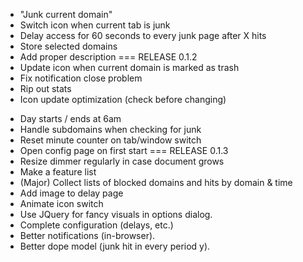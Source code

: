  + "Junk current domain"
 + Switch icon when current tab is junk
 + Delay access for 60 seconds to every junk page after X hits
 + Store selected domains
 + Add proper description
 === RELEASE 0.1.2
 + Update icon when current domain is marked as trash
 + Fix notification close problem
 + Rip out stats
 + Icon update optimization (check before changing)
 - Day starts / ends at 6am
 - Handle subdomains when checking for junk
 - Reset minute counter on tab/window switch
 - Open config page on first start
 === RELEASE 0.1.3
 - Resize dimmer regularly in case document grows
 - Make a feature list
 - (Major) Collect lists of blocked domains and hits by domain & time
 - Add image to delay page
 - Animate icon switch
 - Use JQuery for fancy visuals in options dialog.
 - Complete configuration (delays, etc.)
 - Better notifications (in-browser).
 - Better dope model (junk hit in every period y).
